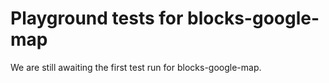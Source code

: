 # Playground tests for blocks-google-map
We are still awaiting the first test run for blocks-google-map.
